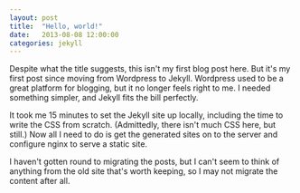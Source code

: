 ```yaml
---
layout: post
title:  "Hello, world!"
date:   2013-08-08 12:00:00
categories: jekyll
---
```


Despite what the title suggests, this isn't my first blog post here. But it's
my first post since moving from Wordpress to Jekyll. Wordpress used to be a
great platform for blogging, but it no longer feels right to me. I needed
something simpler, and Jekyll fits the bill perfectly.

It took me 15 minutes to set the Jekyll site up locally, including the time to
write the CSS from scratch. (Admittedly, there isn't much CSS here, but still.)
Now all I need to do is get the generated sites on to the server and configure
nginx to serve a static site.

I haven't gotten round to migrating the posts, but I can't seem to think of
anything from the old site that's worth keeping, so I may not migrate the
content after all.